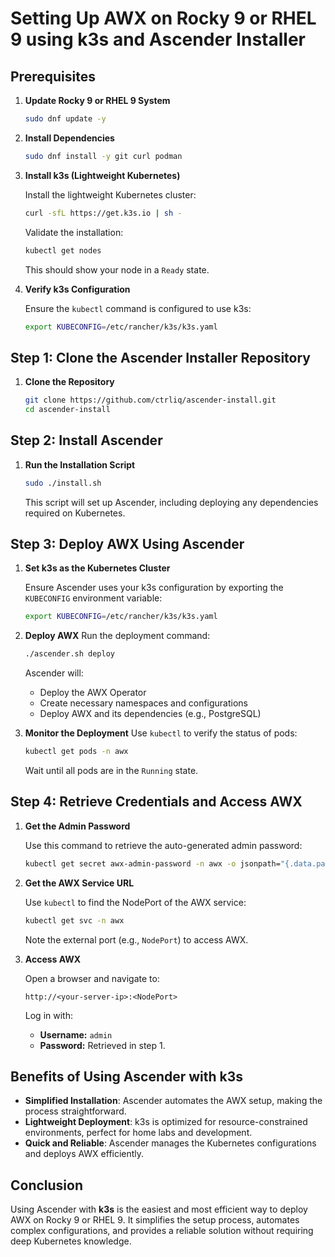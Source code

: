 # Setting Up AWX on Rocky 9 or RHEL 9 using k3s and Ascender Installer

## Prerequisites

1. **Update Rocky 9 or RHEL 9 System**
   ```bash
   sudo dnf update -y
   ```

2. **Install Dependencies**
   ```bash
   sudo dnf install -y git curl podman
   ```

3. **Install k3s (Lightweight Kubernetes)**
   
   Install the lightweight Kubernetes cluster:
   ```bash
   curl -sfL https://get.k3s.io | sh -
   ```
   Validate the installation:
   ```bash
   kubectl get nodes
   ```
   This should show your node in a `Ready` state.

4. **Verify k3s Configuration**

   Ensure the `kubectl` command is configured to use k3s:
   ```bash
   export KUBECONFIG=/etc/rancher/k3s/k3s.yaml
   ```

## Step 1: Clone the Ascender Installer Repository

1. **Clone the Repository**
   ```bash
   git clone https://github.com/ctrliq/ascender-install.git
   cd ascender-install
   ```

## Step 2: Install Ascender

1. **Run the Installation Script**
   ```bash
   sudo ./install.sh
   ```
   This script will set up Ascender, including deploying any dependencies required on Kubernetes.

## Step 3: Deploy AWX Using Ascender

1. **Set k3s as the Kubernetes Cluster**

   Ensure Ascender uses your k3s configuration by exporting the `KUBECONFIG` environment variable:
   ```bash
   export KUBECONFIG=/etc/rancher/k3s/k3s.yaml
   ```

2. **Deploy AWX**
   Run the deployment command:
   ```bash
   ./ascender.sh deploy
   ```
   Ascender will:
   - Deploy the AWX Operator
   - Create necessary namespaces and configurations
   - Deploy AWX and its dependencies (e.g., PostgreSQL)

3. **Monitor the Deployment**
   Use `kubectl` to verify the status of pods:
   ```bash
   kubectl get pods -n awx
   ```
   Wait until all pods are in the `Running` state.

## Step 4: Retrieve Credentials and Access AWX

1. **Get the Admin Password**

   Use this command to retrieve the auto-generated admin password:
   ```bash
   kubectl get secret awx-admin-password -n awx -o jsonpath="{.data.password}" | base64 --decode
   ```

2. **Get the AWX Service URL**

   Use `kubectl` to find the NodePort of the AWX service:
   ```bash
   kubectl get svc -n awx
   ```
   Note the external port (e.g., `NodePort`) to access AWX.

3. **Access AWX**

   Open a browser and navigate to:
   ```
   http://<your-server-ip>:<NodePort>
   ```
   Log in with:
   - **Username:** `admin`
   - **Password:** Retrieved in step 1.

## Benefits of Using Ascender with k3s

- **Simplified Installation**: Ascender automates the AWX setup, making the process straightforward.
- **Lightweight Deployment**: k3s is optimized for resource-constrained environments, perfect for home labs and development.
- **Quick and Reliable**: Ascender manages the Kubernetes configurations and deploys AWX efficiently.

## Conclusion

Using Ascender with **k3s** is the easiest and most efficient way to deploy AWX on Rocky 9 or RHEL 9. It simplifies the setup process, automates complex configurations, and provides a reliable solution without requiring deep Kubernetes knowledge.
